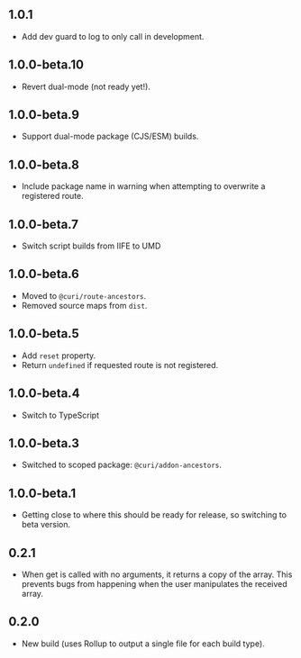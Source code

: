 ## 1.0.1

* Add dev guard to log to only call in development.

## 1.0.0-beta.10

* Revert dual-mode (not ready yet!).

## 1.0.0-beta.9

- Support dual-mode package (CJS/ESM) builds.

## 1.0.0-beta.8

- Include package name in warning when attempting to overwrite a registered route.

## 1.0.0-beta.7

- Switch script builds from IIFE to UMD

## 1.0.0-beta.6

- Moved to `@curi/route-ancestors`.
- Removed source maps from `dist`.

## 1.0.0-beta.5

- Add `reset` property.
- Return `undefined` if requested route is not registered.

## 1.0.0-beta.4

- Switch to TypeScript

## 1.0.0-beta.3

- Switched to scoped package: `@curi/addon-ancestors`.

## 1.0.0-beta.1

- Getting close to where this should be ready for release, so switching to beta version.

## 0.2.1

- When get is called with no arguments, it returns a copy of the array. This prevents bugs from happening when the user manipulates the received array.

## 0.2.0

- New build (uses Rollup to output a single file for each build type).
